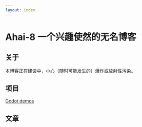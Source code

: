 ```yaml
---
layout: index
---
```

# Ahai-8 一个兴趣使然的无名博客

## 关于

本博客正在建设中，小心（随时可能发生的）爆炸或放射性污染。

## 项目

[Godot demos](https://github.com/Ahai-8/godot-demos)

## 文章

